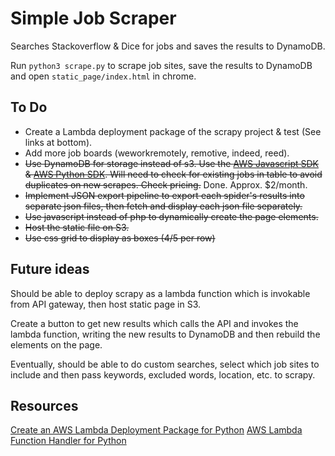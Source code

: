 # Simple Job Scraper

Searches Stackoverflow & Dice for jobs and saves the results to DynamoDB.

Run `python3 scrape.py` to scrape job sites, save the results to DynamoDB and open `static_page/index.html` in chrome.

## To Do

- Create a Lambda deployment package of the scrapy project & test (See links at bottom).
- Add more job boards (weworkremotely, remotive, indeed, reed).
- ~~Use DynamoDB for storage instead of s3. Use the [AWS Javascript SDK](https://aws.amazon.com/sdk-for-browser/) & [AWS Python SDK](https://aws.amazon.com/sdk-for-python/). Will need to check for existing jobs in table to avoid duplicates on new scrapes. Check pricing.~~ Done. Approx. $2/month. 
- ~~Implement JSON export pipeline to export each spider's results into separate json files, then fetch and display each json file separately.~~
- ~~Use javascript instead of php to dynamically create the page elements.~~
- ~~Host the static file on S3.~~
- ~~Use css grid to display as boxes (4/5 per row)~~

## Future ideas

Should be able to deploy scrapy as a lambda function which is invokable from API gateway, then host static page in S3.

Create a button to get new results which calls the API and invokes the lambda function, writing the new results to DynamoDB and then rebuild the elements on the page.

Eventually, should be able to do custom searches, select which job sites to include and then pass keywords, excluded words, location, etc. to scrapy.

## Resources

[Create an AWS Lambda Deployment Package for Python](https://docs.aws.amazon.com/lambda/latest/dg/with-s3-example-deployment-pkg.html#Python)
[AWS Lambda Function Handler for Python](https://docs.aws.amazon.com/lambda/latest/dg/python-programming-model-handler-types.html)

